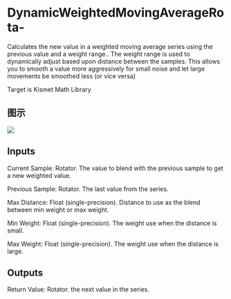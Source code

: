 # DynamicWeightedMovingAverageRota-

Calculates the new value in a weighted moving average series using the previous value and a weight range.. The weight range is used to dynamically adjust based upon distance between the samples. This allows you to smooth a value more aggressively for small noise and let large movements be smoothed less (or vice versa)

Target is Kismet Math Library

## 图示

![]($-20221218-19545037.png)

## Inputs

Current Sample: Rotator. The value to blend with the previous sample to get a new weighted value.

Previous Sample: Rotator. The last value from the series.

Max Distance: Float (single-precision). Distance to use as the blend between min weight or max weight.

Min Weight: Float (single-precision). The weight use when the distance is small.

Max Weight: Float (single-precision). The weight use when the distance is large.  

## Outputs

Return Value: Rotator. the next value in the series.

